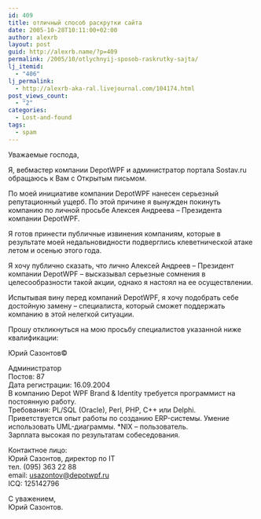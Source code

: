 ```yaml
---
id: 409
title: отличный способ раскрутки сайта
date: 2005-10-28T10:11:00+02:00
author: alexrb
layout: post
guid: http://alexrb.name/?p=409
permalink: /2005/10/otlychnyij-sposob-raskrutky-sajta/
lj_itemid:
  - "406"
lj_permalink:
  - http://alexrb-aka-ral.livejournal.com/104174.html
post_views_count:
  - "2"
categories:
  - Lost-and-found
tags:
  - spam
---
```

<!--more вот такое письмо свалилось на email-->

  
Уважаемые господа,

Я, вебмастер компании DepotWPF и администратор портала Sostav.ru обращаюсь к Вам с Открытым письмом.

По моей инициативе компании DepotWPF нанесен серьезный репутационный ущерб. По этой причине я вынужден покинуть компанию по личной просьбе Алексея Андреева &#8211; Президента компании DepotWPF.

Я готов принести публичные извинения компаниям, которые в результате моей недальновидности подверглись клеветнической атаке летом и осенью этого года.

Я хочу публично сказать, что лично Алексей Андреев &#8211; Президент компании DepotWPF &#8211; высказывал серьезные сомнения в целесообразности такой акции, однако я настоял на ее осуществлении.

Испытывая вину перед компаний DepotWPF, я хочу подобрать себе достойную замену &#8211; специалиста, который сможет поддержать компанию в этой нелегкой ситуации.

Прошу откликнуться на мою просьбу специалистов указанной ниже квалификации:

Юрий Сазонтов©

Администратор  
Постов: 87  
Дата регистрации: 16.09.2004  
В компанию Depot WPF Brand & Identity требуется программист на постоянную работу.  
Требования: PL/SQL (Oracle), Perl, PHP, С++ или Delphi.  
Приветствуется опыт работы по созданию ERP-системы. Умение использовать UML-диаграммы. *NIX &#8211; пользователь.  
Зарплата высокая по результатам собеседования.

Контактное лицо:  
Юрий Сазонтов, директор по IT  
тел. (095) 363 22 88  
email: usazontov@depotwpf.ru  
ICQ: 125142796

С уважением,  
Юрий Сазонтов.